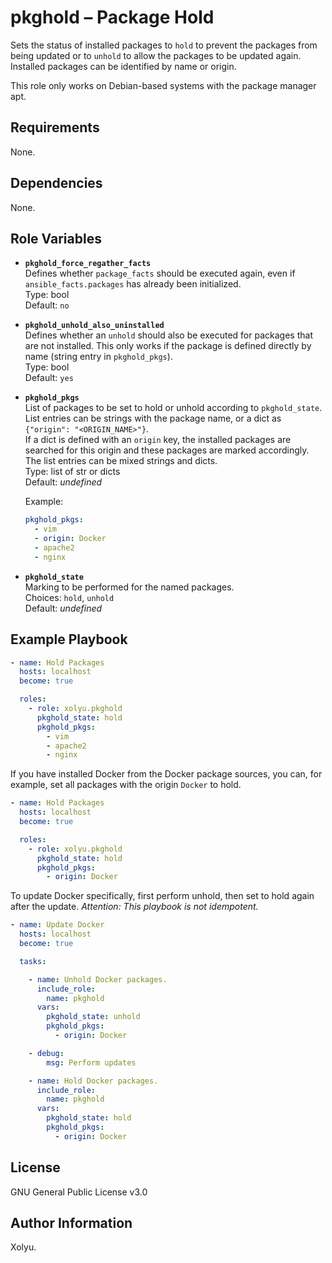 # pkghold &ndash; Package Hold

<!-- [![CI](https://github.com/xolyu/ansible-role-pkghold/actions/workflows/ci.yml/badge.svg)](https://github.com/xolyu/ansible-role-pkghold/actions/workflows/ci.yml) -->

Sets the status of installed packages to `hold` to prevent the packages from being updated or to `unhold` to allow the packages to be updated again. Installed packages can be identified by name or origin.

This role only works on Debian-based systems with the package manager apt.


## Requirements

None.


## Dependencies

None.


## Role Variables

* **`pkghold_force_regather_facts`**  
  Defines whether `package_facts` should be executed again, even if `ansible_facts.packages` has already been initialized.  
  Type: bool  
  Default: `no`

* **`pkghold_unhold_also_uninstalled`**  
  Defines whether an `unhold` should also be executed for packages that are not installed. This only works if the package is defined directly by name (string entry in `pkghold_pkgs`).  
  Type: bool  
  Default: `yes`

* **`pkghold_pkgs`**  
  List of packages to be set to hold or unhold according to `pkghold_state`.  
  List entries can be strings with the package name, or a dict as `{"origin": "<ORIGIN_NAME>"}`.  
  If a dict is defined with an `origin` key, the installed packages are searched for this origin and these packages are marked accordingly.  
  The list entries can be mixed strings and dicts.  
  Type: list of str or dicts  
  Default: _undefined_

  Example:

  ```yml
  pkghold_pkgs:
    - vim
    - origin: Docker
    - apache2
    - nginx
  ```

* **`pkghold_state`**  
  Marking to be performed for the named packages.  
  Choices: `hold`, `unhold`  
  Default: _undefined_

<!--
* **`VAR`**  
  DESC  
  Type: bool/str/dict/list/list of str/list of dicts/dict of dict  
  Default: `VAL`

* **`VAR`**  
  DESC  
  Choices: `VAL`, `ANOTHER`  
  Default: `VAL`
-->


## Example Playbook

```yml
- name: Hold Packages
  hosts: localhost
  become: true

  roles:
    - role: xolyu.pkghold
      pkghold_state: hold
      pkghold_pkgs:
        - vim
        - apache2
        - nginx
```

If you have installed Docker from the Docker package sources, you can, for example, set all packages with the origin `Docker` to hold.

```yml
- name: Hold Packages
  hosts: localhost
  become: true

  roles:
    - role: xolyu.pkghold
      pkghold_state: hold
      pkghold_pkgs:
        - origin: Docker
```

To update Docker specifically, first perform unhold, then set to hold again after the update. _Attention: This playbook is not idempotent._

```yml
- name: Update Docker
  hosts: localhost
  become: true

  tasks:

    - name: Unhold Docker packages.
      include_role:
        name: pkghold
      vars:
        pkghold_state: unhold
        pkghold_pkgs:
          - origin: Docker

    - debug:
        msg: Perform updates

    - name: Hold Docker packages.
      include_role:
        name: pkghold
      vars:
        pkghold_state: hold
        pkghold_pkgs:
          - origin: Docker
```


## License

GNU General Public License v3.0


## Author Information

Xolyu.
